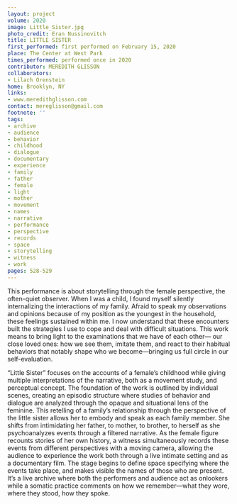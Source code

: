 ```yaml
---
layout: project
volume: 2020
image: Little_Sister.jpg
photo_credit: Eran Nussinovitch
title: LITTLE SISTER
first_performed: first performed on February 15, 2020
place: The Center at West Park
times_performed: performed once in 2020
contributor: MEREDITH GLISSON
collaborators:
- Lilach Orenstein
home: Brooklyn, NY
links:
- www.meredithglisson.com
contact: mereglisson@gmail.com
footnote: ''
tags:
- archive
- audience
- behavior
- childhood
- dialogue
- documentary
- experience
- family
- father
- female
- light
- mother
- movement
- names
- narrative
- performance
- perspective
- records
- space
- storytelling
- witness
- work
pages: 528-529
---
```

This performance is about storytelling through the female perspective, the often-quiet observer. When I was a child, I found myself silently internalizing the interactions of my family. Afraid to speak my observations and opinions because of my position as the youngest in the household, these feelings sustained within me. I now understand that these encounters built the strategies I use to cope and deal with difficult situations. This work means to bring light to the examinations that we have of each other— our close loved ones: how we see them, imitate them, and react to their habitual behaviors that notably shape who we become—bringing us full circle in our self-evaluation.

“Little Sister” focuses on the accounts of a female’s childhood while giving multiple interpretations of the narrative, both as a movement study, and perceptual concept. The foundation of the work is outlined by individual scenes, creating an episodic structure where studies of behavior and dialogue are analyzed through the opaque and situational lens of the feminine. This retelling of a family’s relationship through the perspective of the little sister allows her to embody and speak as each family member. She shifts from intimidating her father, to mother, to brother, to herself as she psychoanalyzes events through a filtered narrative. As the female figure recounts stories of her own history, a witness simultaneously records these events from different perspectives with a moving camera, allowing the audience to experience the work both through a live intimate setting and as a documentary film. The stage begins to define space specifying where the events take place, and makes visible the names of those who are present. It’s a live archive where both the performers and audience act as onlookers while a somatic practice comments on how we remember—what they wore, where they stood, how they spoke.